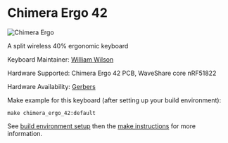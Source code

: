 # Chimera Ergo 42

![Chimera Ergo](https://imgur.com/AA6ycMQ.jpg)

A split wireless 40% ergonomic keyboard

Keyboard Maintainer: [William Wilson](https://github.com/GlenPickle)

Hardware Supported: Chimera Ergo 42 PCB, WaveShare core nRF51822

Hardware Availability: [Gerbers](https://github.com/GlenPickle/Chimera/tree/master/ergo/gerbers)

Make example for this keyboard (after setting up your build environment):

    make chimera_ergo_42:default

See [build environment setup](https://docs.qmk.fm/build_environment_setup.html) then the [make instructions](https://docs.qmk.fm/make_instructions.html) for more information.
